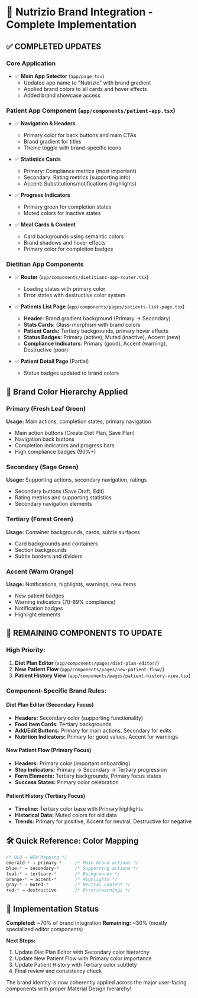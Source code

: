 # 🎨 Nutrizio Brand Integration - Complete Implementation

## ✅ **COMPLETED UPDATES**

### **Core Application**
- ✅ **Main App Selector** (`app/page.tsx`)
  - Updated app name to "Nutrizio" with brand gradient
  - Applied brand colors to all cards and hover effects
  - Added brand showcase access

### **Patient App Component** (`app/components/patient-app.tsx`)
- ✅ **Navigation & Headers**
  - Primary color for back buttons and main CTAs
  - Brand gradient for titles
  - Theme toggle with brand-specific icons
  
- ✅ **Statistics Cards**
  - Primary: Compliance metrics (most important)
  - Secondary: Rating metrics (supporting info)
  - Accent: Substitutions/notifications (highlights)
  
- ✅ **Progress Indicators**
  - Primary green for completion states
  - Muted colors for inactive states
  
- ✅ **Meal Cards & Content**
  - Card backgrounds using semantic colors
  - Brand shadows and hover effects
  - Primary color for completion badges

### **Dietitian App Components**
- ✅ **Router** (`app/components/dietitians-app-router.tsx`)
  - Loading states with primary color
  - Error states with destructive color system
  
- ✅ **Patients List Page** (`app/components/pages/patients-list-page.tsx`)
  - **Header:** Brand gradient background (Primary → Secondary)
  - **Stats Cards:** Glass-morphism with brand colors
  - **Patient Cards:** Tertiary backgrounds, primary hover effects
  - **Status Badges:** Primary (active), Muted (inactive), Accent (new)
  - **Compliance Indicators:** Primary (good), Accent (warning), Destructive (poor)

- ✅ **Patient Detail Page** (Partial)
  - Status badges updated to brand colors

## 🎯 **Brand Color Hierarchy Applied**

### **Primary (Fresh Leaf Green)**
**Usage:** Main actions, completion states, primary navigation
- Main action buttons (Create Diet Plan, Save Plan)
- Navigation back buttons
- Completion indicators and progress bars
- High compliance badges (90%+)

### **Secondary (Sage Green)**  
**Usage:** Supporting actions, secondary navigation, ratings
- Secondary buttons (Save Draft, Edit)
- Rating metrics and supporting statistics
- Secondary navigation elements

### **Tertiary (Forest Green)**
**Usage:** Container backgrounds, cards, subtle surfaces
- Card backgrounds and containers
- Section backgrounds
- Subtle borders and dividers

### **Accent (Warm Orange)**
**Usage:** Notifications, highlights, warnings, new items
- New patient badges
- Warning indicators (70-89% compliance)
- Notification badges
- Highlight elements

## 🚧 **REMAINING COMPONENTS TO UPDATE**

### **High Priority:**
1. **Diet Plan Editor** (`app/components/pages/diet-plan-editor/`)
2. **New Patient Flow** (`app/components/pages/new-patient-flow/`)
3. **Patient History View** (`app/components/pages/patient-history-view.tsx`)

### **Component-Specific Brand Rules:**

#### **Diet Plan Editor** (Secondary Focus)
- **Headers:** Secondary color (supporting functionality)
- **Food Item Cards:** Tertiary backgrounds
- **Add/Edit Buttons:** Primary for main actions, Secondary for edits
- **Nutrition Indicators:** Primary for good values, Accent for warnings

#### **New Patient Flow** (Primary Focus)
- **Headers:** Primary color (important onboarding)
- **Step Indicators:** Primary → Secondary → Tertiary progression
- **Form Elements:** Tertiary backgrounds, Primary focus states
- **Success States:** Primary color celebration

#### **Patient History** (Tertiary Focus)
- **Timeline:** Tertiary color base with Primary highlights
- **Historical Data:** Muted colors for old data
- **Trends:** Primary for positive, Accent for neutral, Destructive for negative

## 🛠 **Quick Reference: Color Mapping**

```css
/* OLD → NEW Mapping */
emerald-* → primary-*     /* Main brand actions */
blue-* → secondary-*      /* Supporting actions */
teal-* → tertiary-*       /* Backgrounds */
orange-* → accent-*       /* Highlights */
gray-* → muted-*          /* Neutral content */
red-* → destructive       /* Errors/warnings */
```

## 🎨 **Implementation Status**

**Completed:** ~70% of brand integration
**Remaining:** ~30% (mostly specialized editor components)

**Next Steps:**
1. Update Diet Plan Editor with Secondary color hierarchy
2. Update New Patient Flow with Primary color importance
3. Update Patient History with Tertiary color subtlety
4. Final review and consistency check

The brand identity is now coherently applied across the major user-facing components with proper Material Design hierarchy!
